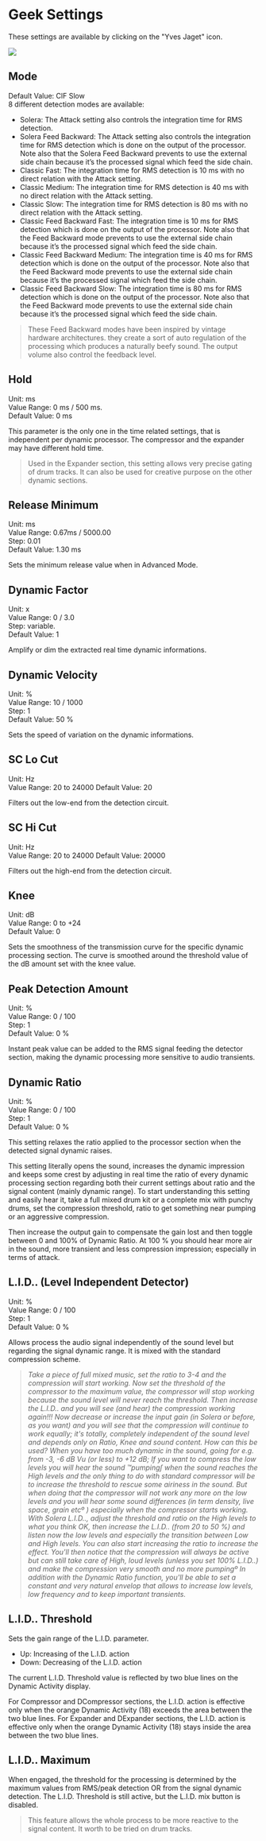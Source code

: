 # Geek Settings

These settings are available by clicking on the "Yves Jaget" icon.

![](include/evoComp_geek.png)

## Mode
Default Value: ClF Slow  
8 different detection modes are available:

- Solera: The Attack setting also controls the integration time for RMS detection.
- Solera Feed Backward: The Attack setting also controls the integration time for RMS detection which is done on
the output of the processor. Note also that the Solera Feed Backward prevents to use the external side chain because it’s the processed signal which feed the side chain.
- Classic Fast: The integration time for RMS detection is 10 ms with no direct relation with the Attack setting.
- Classic Medium: The integration time for RMS detection is 40 ms with no direct relation with the Attack setting.
- Classic Slow: The integration time for RMS detection is 80 ms with no direct relation with the Attack setting.
- Classic Feed Backward Fast: The integration time is 10 ms for RMS detection which is done on the output of the
processor. Note also that the Feed Backward mode prevents to use the external side chain because it’s the processed signal which feed the side chain.
- Classic Feed Backward Medium: The integration time is 40 ms for RMS detection which is done on the output
of the processor. Note also that the Feed Backward mode prevents to use the external side chain because it’s the
processed signal which feed the side chain.
- Classic Feed Backward Slow: The integration time is 80 ms for RMS detection which is done on the output of the
processor. Note also that the Feed Backward mode prevents to use the external side chain because it’s the processed signal which feed the side chain.


> These Feed Backward modes have been inspired by vintage hardware architectures. they create a sort of auto regulation of the processing which produces a naturally beefy sound. The output volume also control the feedback level.

## Hold
Unit: ms  
Value Range: 0 ms / 500 ms.  
Default Value: 0 ms

This parameter is the only one in the time related settings, that is independent per dynamic processor. The compressor 
and the expander may have different hold time.

> Used in the Expander section, this setting allows very precise gating of drum tracks. It can also be used for creative
purpose on the other dynamic sections.

## Release Minimum
Unit: ms  
Value Range: 0.67ms / 5000.00  
Step: 0.01  
Default Value: 1.30 ms

Sets the minimum release value when in Advanced Mode.

## Dynamic Factor
Unit: x  
Value Range: 0 / 3.0  
Step: variable.  
Default Value: 1

Amplify or dim the extracted real time dynamic informations.

## Dynamic Velocity
Unit: %  
Value Range: 10 / 1000  
Step: 1  
Default Value: 50 %

Sets the speed of variation on the dynamic informations.

## SC Lo Cut
Unit: Hz  
Value Range: 20 to 24000
Default Value: 20

Filters out the low-end from the detection circuit.

## SC Hi Cut
Unit: Hz  
Value Range: 20 to 24000
Default Value: 20000

Filters out the high-end from the detection circuit.

## Knee
Unit: dB  
Value Range: 0 to +24  
Default Value: 0

Sets the smoothness of the transmission curve for the specific dynamic processing section. The curve is smoothed
around the threshold value of the dB amount set with the knee value.


## Peak Detection Amount
Unit: %  
Value Range: 0 / 100  
Step: 1  
Default Value: 0 %

Instant peak value can be added to the RMS signal feeding the detector section, making the dynamic processing
more sensitive to audio transients.


## Dynamic Ratio
Unit: %  
Value Range: 0 / 100  
Step: 1  
Default Value: 0 %

This setting relaxes the ratio applied to the processor section when the detected signal dynamic raises.

This setting literally opens the sound, increases the dynamic impression and keeps some crest by adjusting in real time
the ratio of every dynamic processing section regarding both their current settings about ratio and the signal content
(mainly dynamic range). To start understanding this setting and easily hear it, take a full mixed drum kit or a complete mix
with punchy drums, set the compression threshold, ratio to get something near pumping or an aggressive compression.

Then increase the output gain to compensate the gain lost and then toggle between 0 and 100% of Dynamic Ratio. At 100
% you should hear more air in the sound, more transient and less compression impression; especially in terms of attack.


## L.I.D.. (Level Independent Detector)
Unit: %  
Value Range: 0 / 100  
Step: 1  
Default Value: 0 %

Allows process the audio signal independently of the sound level but regarding the signal dynamic range. It is
mixed with the standard compression scheme.

> *Take a piece of full mixed music, set the ratio to 3-4 and the compression will start working. Now set the threshold
of the compressor to the maximum value, the compressor will stop working because the sound level will never reach
the threshold. Then increase the L.I.D.. and you will see (and hear) the compression working again!!! Now decrease or increase
the input gain (in Solera or before, as you want) and you will see that the compression will continue to work equally; it's totally,
completely independent of the sound level and depends only on Ratio, Knee and sound content.
How can this be used? When you have too much dynamic in the sound, going for e.g. from -3, -6 dB Vu (or less) to +12 dB; If you
want to compress the low levels you will hear the sound ™pumping∫ when the sound reaches the High levels and the only thing
to do with standard compressor will be to increase the threshold to rescue some airiness in the sound. But when doing that
the compressor will not work any more on the low levels and you will hear some sound differences (in term density, live space,
grain etcº ) especially when the compressor starts working. With Solera L.I.D.., adjust the threshold and ratio on the High levels
to what you think OK, then increase the L.I.D.. (from 20 to 50 %) and listen now the low levels and especially the transition between Low and High levels. You can also start increasing the ratio to increase the effect. You'll then notice that the compression
will always be active but can still take care of High, loud levels (unless you set 100% L.I.D..) and make the compression very
smooth and no more pumpingº In addition with the Dynamic Ratio function, you'll be able to set a constant and very natural
envelop that allows to increase low levels, low frequency and to keep important transients.*


## L.I.D.. Threshold
Sets the gain range of the L.I.D. parameter.

- Up: Increasing of the L.I.D. action
- Down: Decreasing of the L.I.D. action

The current L.I.D. Threshold value is reflected by two blue lines on the Dynamic Activity display.

For Compressor and DCompressor sections, the L.I.D. action is effective only when the orange Dynamic Activity (18)
exceeds the area between the two blue lines. For Expander and DExpander sections, the L.I.D. action is effective
only when the orange Dynamic Activity (18) stays inside the area between the two blue lines.


## L.I.D.. Maximum
When engaged, the threshold for the processing is determined by the maximum values from RMS/peak detection
OR from the signal dynamic detection. The L.I.D. Threshold is still active, but the L.I.D. mix button is disabled. 

> This feature allows the whole process to be more reactive to the signal content. It worth to be tried on drum tracks.

